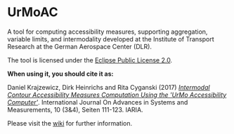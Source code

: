 # UrMoAC
A tool for computing accessibility measures, supporting aggregation, variable limits, and intermodality developed at the Institute of Transport Research at the German Aerospace Center (DLR).

The tool is licensed under the [Eclipse Public License 2.0](LICENSE.md).

**When using it, you should cite it as:**

Daniel Krajzewicz, Dirk Heinrichs and Rita Cyganski (2017) [_Intermodal Contour Accessibility Measures Computation Using the 'UrMo Accessibility Computer'_](https://elib.dlr.de/118235/). International Journal On Advances in Systems and Measurements, 10 (3&4), Seiten 111-123. IARIA.

Please visit the <a href="https://github.com/DLR-VF/UrMoAC/wiki/index">wiki</a> for further information.
